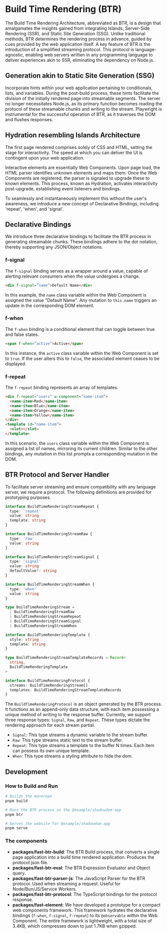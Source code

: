 # Build Time Rendering (BTR)

The Build Time Rendering Architecture, abbreviated as BTR, is a design that amalgamates the insights gained from integrating Islands, Server-Side Rendering (SSR), and Static Site Generation (SSG). Unlike traditional methods, BTR determines the rendering process in advance, guided by cues provided by the web application itself. A key feature of BTR is the introduction of a simplified streaming protocol. This protocol is language-agnostic, enabling web servers written in any programming language to deliver experiences akin to SSR, eliminating the dependency on Node.js.

## Generation akin to Static Site Generation (SSG)

Incorporate hints within your web application pertaining to conditionals, lists, and variables. During the post-build process, these hints facilitate the division of the initially rendered page into streamable segments. The server no longer necessitates Node.js, as its primary function becomes reading the protocol of these streamable chunks and writing to the stream. Playwright is instrumental for the successful operation of BTR, as it traverses the DOM and flushes responses.

## Hydration resembling Islands Architecture

The first page rendered comprises solely of CSS and HTML, setting the stage for interactivity. The speed at which you can deliver the UI is contingent upon your web application.

Interactive elements are essentially Web Components. Upon page load, the HTML parser identifies unknown elements and maps them. Once the Web Components are registered, the parser is signaled to upgrade these to known elements. This process, known as Hydration, activates interactivity post-upgrade, establishing event listeners and bindings.

To seamlessly and instantaneously implement this without the user's awareness, we introduce a new concept of Declarative Bindings, including 'repeat', 'when', and 'signal'.

## Declarative Bindings

We introduce three declarative bindings to facilitate the BTR process in generating streamable chunks. These bindings adhere to the dot notation, thereby supporting any JSON/Object notations.

### f-signal

The `f-signal` binding serves as a wrapper around a value, capable of alerting relevant consumers when the value undergoes a change.

```html
<div f-signal=”name”>Default Name</div>
```

In this example, the `name` class variable within the Web Component is assigned the value "Default Name". Any mutation to `this.name` triggers an update in the corresponding DOM element.

### f-when

The `f-when` binding is a conditional element that can toggle between true and false states.

```html
<span f-when=”active”>Active</span>
```

In this instance, the `active` class variable within the Web Component is set to `true`. If the user alters this to `false`, the associated element ceases to be displayed.

### f-repeat

The `f-repeat` binding represents an array of templates.

```html
<div f-repeat=”users” w-component=”name-item”>
  <name-item>Red</name-item>
  <name-item>Blue</name-item>
  <name-item>Orange</name-item>
  <name-item>Yellow</name-item>
</div>
<template id=”name-item”>
  <slot></slot>
</template>
```

In this scenario, the `users` class variable within the Web Component is assigned a list of names, mirroring its current children. Similar to the other bindings, any mutation in this list prompts a corresponding mutation in the DOM.

## BTR Protocol and Server Handler

To facilitate server streaming and ensure compatibility with any language server, we require a protocol. The following definitions are provided for prototyping purposes.

```ts
interface BuildTimeRenderingStreamRepeat {
  type: 'repeat'
  value: string
  template: string
}

interface BuildTimeRenderingStreamRaw {
  type: 'raw'
  value: string
}

interface BuildTimeRenderingStreamSignal {
  type: 'signal'
  value: string
  defaultValue?: string
}

interface BuildTimeRenderingStreamWhen {
  type: 'when'
  value: string
}

type BuildTimeRenderingStream =
  | BuildTimeRenderingStreamRaw
  | BuildTimeRenderingStreamRepeat
  | BuildTimeRenderingStreamSignal
  | BuildTimeRenderingStreamWhen

interface BuildTimeRenderingTemplate {
  style: string
  template: string
}

type BuildTimeRenderingStreamTemplateRecords = Record<
  string,
  BuildTimeRenderingTemplate
>

interface BuildTimeRenderingProtocol {
  streams: BuildTimeRenderingStream[]
  templates: BuildTimeRenderingStreamTemplateRecords
}
```

The `BuildTimeRenderingProtocol` is an object generated by the BTR process. It functions as an append-only data structure, with each item possessing a unique method of writing to the response buffer. Currently, we support three response types: `Signal`, `Raw`, and `Repeat`. These types dictate the rendering approach for each stream partial.

- `Signal`: This type streams a dynamic variable to the stream buffer.
- `Raw`: This type streams static text to the stream buffer.
- `Repeat`: This type streams a template to the buffer N times. Each item can possess its own unique template.
- `When`: This type streams a styling attribute to hide the dom.

## Development

### How to Build and Run

```sh
# Builds the monorepo
pnpm build

# Runs the BTR process on the @example/shadowdom-app
pnpm btr

# Serves the website for @example/shadowdom-app
pnpm serve
```

### The components

- **packages/fast-btr-build**: The BTR Build process, that converts a single page application into a build time rendered application. Produces the protocol json file.
- **packages/fast-btr-eval**: The BTR Expression Evaluator and Object query.
- **packages/fast-btr-parser-js**: The JavaScript Parser for the BTR protocol. Used when streaming a request. Useful for Node/Bun/JS/Service Workers.
- **packages/fast-btr-protocol**: The TypeScript bindings for the protocol response.
- **packages/fast-element**: We have developed a prototype for a compact web components framework. This framework hydrates the declarative bindings (`f-when`, `f-signal`, `f-repeat`) to its `@observable` within the Web Component. The entire framework is lightweight, with a total size of 3.4KB, which compresses down to just 1.7KB when gzipped.
